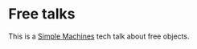 # Free talks

This is a [Simple Machines][1] tech talk about free objects.

[1]: http://simplemachines.com.au/
